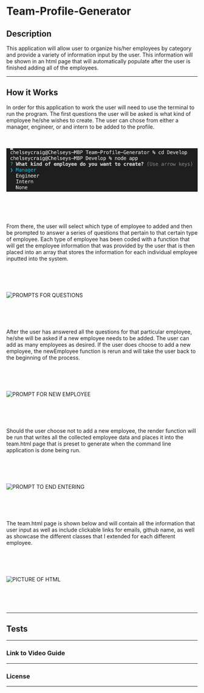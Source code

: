 # Team-Profile-Generator

## Description

This application will allow user to organize his/her employees by category and provide a variety of information input by the user. This information will be shown in an html page that will automatically populate after the user is finished adding all of the employees.

___

## How it Works

In order for this application to work the user will need to use the terminal to run the program.  The first questions the user will be asked is what kind of employee he/she wishes to create.  The user can chose from either a manager, engineer, or and intern to be added to the profile. 
<br><br><br>

![TYPE OF EMPLOYEE](Assets/employee.png)

<br><br><br>

From there, the user will select which type of employee to added and then be prompted to answer a series of questions that pertain to that certain type of employee. Each type of employee has been coded with a function that will get the employee information that was provided by the user that is then placed into an array that stores the information for each individual employee inputted into the system.

<br><br><br>

![PROMPTS FOR QUESTIONS]()

<br><br><br>

After the user has answered all the questions for that particular employee, he/she will be asked if a new employee needs to be added.  The user can add as many employees as desired. If the user does choose to add a new employee, the newEmployee function is rerun and will take the user back to the beginning of the process.

<br><br><br>

![PROMPT FOR NEW EMPLOYEE]()

<br><br><br>

Should the user choose not to add a new employee, the render function will be run that writes all the collected employee data and places it into the team.html page that is preset to generate when the command line application is done being run.

<br><br><br>

![PROMPT TO END ENTERING]()

<br><br><br>

The team.html page is shown below and will contain all the information that user input as well as include clickable links for emails, github name, as well as showcase the different classes that I extended for each different employee.

<br><br><br>

![PICTURE OF HTML]()

<br><br><br>

___

## Tests

___

### Link to Video Guide

___

### License

___

